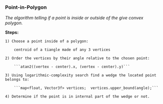 ### Point-in-Polygon

*The algorithm telling if a point is inside or outside of the give convex polygon.*

**Steps:**
	
	1) Choose a point inside of a polygon: 
		
		centroid of a tiangle made of any 3 vertices

	2) Order the vertices by their angle relative to the chosen point:
		
		```atan2((vertex - center).x, (vertex - center).y)```

	3) Using logarithmic-complexity search find a wedge the located point belongs to:
		
		```map<float, Vector3f> vertices;  vertices.upper_bound(angle);```

	4) Determine if the point is in internal part of the wedge or not.